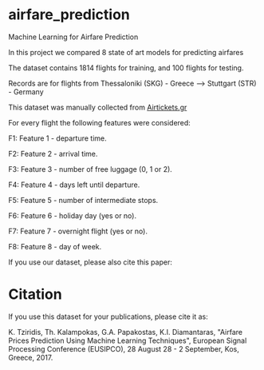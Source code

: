 # airfare_prediction

Machine Learning for Airfare Prediction

In this project we compared 8 state of art models for predicting airfares

The dataset contains 1814 flights for training, and 100 flights for testing.

Records are for flights from Thessaloniki (SKG) - Greece --> Stuttgart (STR) - Germany

This dataset was manually collected from [Airtickets.gr](http://www.airtickets.gr)

For every flight the following features were considered:

 F1: Feature 1 - departure time.

 F2: Feature 2 - arrival time.

 F3: Feature 3 - number of free luggage (0, 1 or 2).

 F4: Feature 4 - days left until departure.

 F5: Feature 5 - number of intermediate stops.

 F6: Feature 6 - holiday day (yes or no).

 F7: Feature 7 - overnight flight (yes or no).

 F8: Feature 8 - day of week.
 
 If you use our dataset, please also cite this paper:
 
 # Citation
 If you use this dataset for your publications, please cite it as:
 
 K. Tziridis, Th. Kalampokas, G.A. Papakostas, K.I. Diamantaras, "Airfare Prices Prediction Using Machine Learning Techniques",
 European Signal Processing Conference (EUSIPCO), 28 August 28 - 2 September, Kos, Greece, 2017.  
